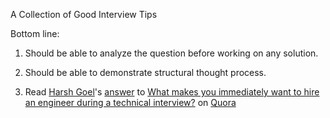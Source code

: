 A Collection of Good Interview Tips

Bottom line:

1. Should be able to analyze the question before working on any solution.

2. Should be able to demonstrate structural thought process.

1. <span class='quora-content-embed' data-name='What-makes-you-immediately-want-to-hire-an-engineer-during-a-technical-interview/answer/Harsh-Goel'>Read <a class='quora-content-link' data-width='560' data-height='260' href='https://www.quora.com/What-makes-you-immediately-want-to-hire-an-engineer-during-a-technical-interview/answer/Harsh-Goel' data-type='answer' data-id='152279685' data-key='39eb1f94a87e95b87e5791c8f082d9e4' load-full-answer='False' data-embed='ssnnuxb'><a href='https://www.quora.com/Harsh-Goel'>Harsh Goel</a>&#039;s <a href='/What-makes-you-immediately-want-to-hire-an-engineer-during-a-technical-interview#ans152279685'>answer</a> to <a href='/What-makes-you-immediately-want-to-hire-an-engineer-during-a-technical-interview' ref='canonical'><span class="rendered_qtext">What makes you immediately want to hire an engineer during a technical interview?</span></a></a> on <a href='https://www.quora.com'>Quora</a><script type="text/javascript" src="https://www.quora.com/widgets/content"></script></span>

